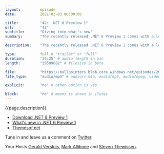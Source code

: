 ```yaml
---
layout:         episode
date: 			2021-03-03 00:00:00

title: 			"42: .NET 6 Preview 1"
url:        	"42"
subtitle: 		"Diving into what's new"
summary: 		"The recently released .NET 6 Preview 1 comes with a lot of new bits and bobs. We will use this pod to go over them and see what's useful for us and what isn't. Also, hairdressers are a booming topic right now."

description: 	"The recently released .NET 6 Preview 1 comes with a lot of new bits and bobs. We will use this pod to go over them and see what's useful for us and what isn't. Also, hairdressers are a booming topic right now."

type:			full # "trailer" or "full"
duration: 		"35:25" # audio length in min
length: 		"29589682" # filesize in byte

file: 			"https://nullpointers.blob.core.windows.net/episodes/20210303_NET6Preview1.mp3"
file_type: 		"audio/mp3" # audio/x-m4a, audio/mp3, audio/mpeg, video/quicktime, video/mp4, video/x-m4v, application/pdf, and document/x-epub

explicit: 		"no" # other option is yes

block: 			"no" # means is shown in iTunes
---
```


{{page.description}}

* [Download .NET 6 Preview 1](https://dotnet.microsoft.com/download/dotnet/6.0)
* [What's new in .NET 6 Preview 1](https://devblogs.microsoft.com/dotnet/announcing-net-6-preview-1/)
* [Themesof.net](https://themesof.net)

Tune in and leave us a comment on [Twitter](https://twitter.com/nullpointersio).

Your Hosts [Gerald Versluis](https://twitter.com/jfversluis), [Mark Allibone](https://twitter.com/mallibone) and [Steven Thewissen](https://twitter.com/devnl).
